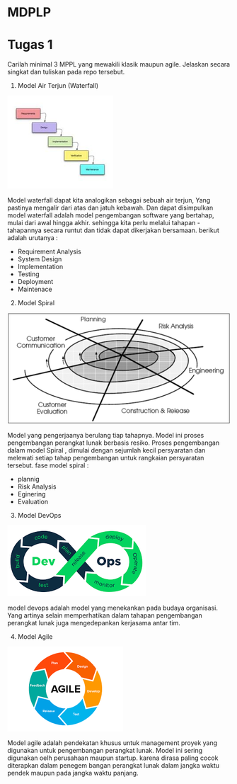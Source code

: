 # MDPLP
# Tugas 1
Carilah minimal 3 MPPL yang mewakili klasik maupun agile. Jelaskan secara singkat dan tuliskan pada repo tersebut.

1. Model Air Terjun (Waterfall)

![wtb](img/wtf.jpg)

Model waterfall dapat kita analogikan sebagai sebuah air terjun, Yang pastinya mengalir dari atas dan jatuh kebawah. Dan dapat disimpulkan model waterfall adalah model pengembangan software yang bertahap, mulai dari awal hingga akhir. sehingga kita perlu melalui tahapan - tahapannya secara runtut dan tidak dapat dikerjakan bersamaan. berikut adalah urutanya :

* Requirement Analysis
* System Design
* Implementation
* Testing
* Deployment
* Maintenace


2. Model Spiral

![spr](img/spiral.png)

Model yang pengerjaanya berulang tiap tahapnya. Model ini proses pengembangan perangkat lunak berbasis resiko. Proses pengembangan dalam model Spiral , dimulai dengan sejumlah kecil persyaratan dan melewati setiap tahap pengembangan untuk rangkaian persyaratan tersebut. fase model spiral :

* plannig
* Risk Analysis
* Eginering
* Evaluation

3. Model DevOps

![dvp](img/devops.png)

model devops adalah model yang menekankan pada budaya organisasi. Yang artinya selain memperhatikan dalam tahapan pengembangan perangkat lunak juga mengedepankan kerjasama antar tim.

4. Model Agile

![ag](img/agile.png)

Model agile adalah pendekatan khusus untuk management proyek yang digunakan untuk pengembangan perangkat lunak. Model ini sering digunakan oelh perusahaan maupun startup. karena dirasa paling cocok diterapkan dalam penegem bangan perangkat lunak dalam jangka waktu pendek maupun pada jangka waktu panjang.